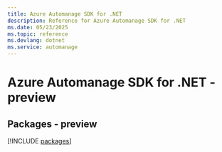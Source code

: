 ```yaml
---
title: Azure Automanage SDK for .NET
description: Reference for Azure Automanage SDK for .NET
ms.date: 05/23/2025
ms.topic: reference
ms.devlang: dotnet
ms.service: automanage
---
```

# Azure Automanage SDK for .NET - preview
## Packages - preview
[!INCLUDE [packages](automanage-index.md)]